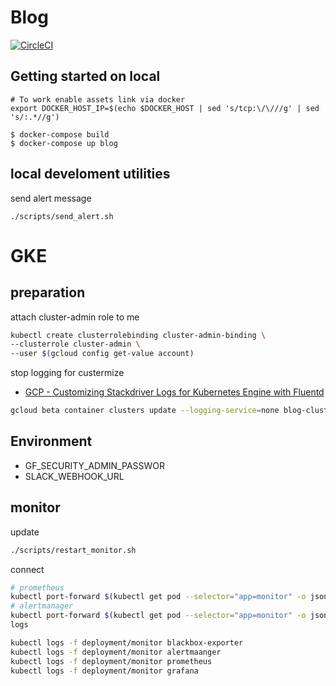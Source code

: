 # Blog

[![CircleCI](https://circleci.com/gh/threetreeslight/blog/tree/master.svg?style=svg)](https://circleci.com/gh/threetreeslight/blog/tree/master)

## Getting started on local

```
# To work enable assets link via docker
export DOCKER_HOST_IP=$(echo $DOCKER_HOST | sed 's/tcp:\/\///g' | sed 's/:.*//g')

$ docker-compose build
$ docker-compose up blog
```

## local develoment utilities

send alert message

```
./scripts/send_alert.sh
```

# GKE

## preparation

attach cluster-admin role to me

```sh
kubectl create clusterrolebinding cluster-admin-binding \
--clusterrole cluster-admin \
--user $(gcloud config get-value account)
```

stop logging for custermize

- [GCP - Customizing Stackdriver Logs for Kubernetes Engine with Fluentd](https://cloud.google.com/solutions/customizing-stackdriver-logs-fluentd)

```sh
gcloud beta container clusters update --logging-service=none blog-cluster
```

## Environment

- GF_SECURITY_ADMIN_PASSWOR
- SLACK_WEBHOOK_URL

## monitor

update

```sh
./scripts/restart_monitor.sh
```

connect

```sh
# prometheus
kubectl port-forward $(kubectl get pod --selector="app=monitor" -o jsonpath='{.items[0].metadata.name}') 9090:9090
# alertmanager
kubectl port-forward $(kubectl get pod --selector="app=monitor" -o jsonpath='{.items[0].metadata.name}') 9093:9093
logs
```

```sh
kubectl logs -f deployment/monitor blackbox-exporter
kubectl logs -f deployment/monitor alertmaanger
kubectl logs -f deployment/monitor prometheus
kubectl logs -f deployment/monitor grafana
```
